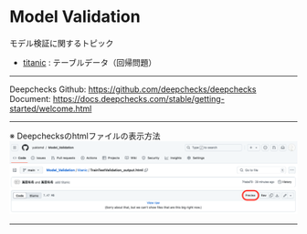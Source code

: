 # Model Validation
モデル検証に関するトピック

- [titanic](./titanic) : テーブルデータ（回帰問題）

***
Deepchecks
Github: https://github.com/deepchecks/deepchecks  
Document: https://docs.deepchecks.com/stable/getting-started/welcome.html

***
※ Deepchecksのhtmlファイルの表示方法
<img src="display_images/github_preview.png" alt="classes">

***
